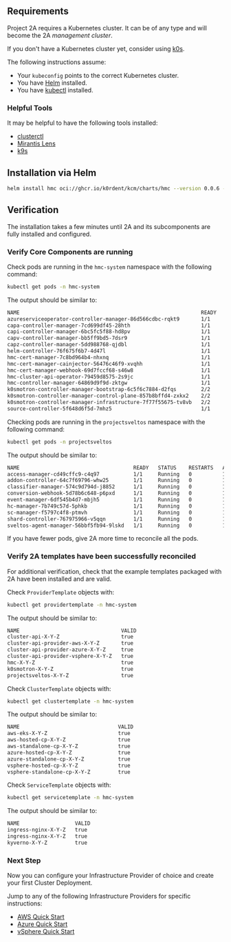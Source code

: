 ## Requirements

Project 2A requires a Kubernetes cluster. It can be of any type and will become
the 2A _management cluster_.

If you don't have a Kubernetes cluster yet, consider using
[k0s](https://docs.k0sproject.io/stable/install/).

The following instructions assume:

- Your `kubeconfig` points to the correct Kubernetes cluster.
- You have [Helm](https://helm.sh/docs/intro/install/) installed.
- You have [kubectl](https://kubernetes.io/docs/tasks/tools/) installed.

### Helpful Tools

It may be helpful to have the following tools installed:

- [clusterctl](https://cluster-api.sigs.k8s.io/user/quick-start.html?highlight=clusterctl#install-clusterctl)
- [Mirantis Lens](https://k8slens.dev/)
- [k9s](https://k9scli.io/)

## Installation via Helm

```bash
helm install hmc oci://ghcr.io/k0rdent/kcm/charts/hmc --version 0.0.6 -n hmc-system --create-namespace
```

## Verification

The installation takes a few minutes until 2A and its subcomponents are
fully installed and configured.

### Verify Core Components are running

Check pods are running in the `hmc-system` namespace with the following command:

```bash
kubectl get pods -n hmc-system
```

The output should be similar to:
```bash
NAME                                                           READY   STATUS
azureserviceoperator-controller-manager-86d566cdbc-rqkt9       1/1     Running
capa-controller-manager-7cd699df45-28hth                       1/1     Running
capi-controller-manager-6bc5fc5f88-hd8pv                       1/1     Running
capv-controller-manager-bb5ff9bd5-7dsr9                        1/1     Running
capz-controller-manager-5dd988768-qjdbl                        1/1     Running
helm-controller-76f675f6b7-4d47l                               1/1     Running
hmc-cert-manager-7c8bd964b4-nhxnq                              1/1     Running
hmc-cert-manager-cainjector-56476c46f9-xvqhh                   1/1     Running
hmc-cert-manager-webhook-69d7fccf68-s46w8                      1/1     Running
hmc-cluster-api-operator-79459d8575-2s9jc                      1/1     Running
hmc-controller-manager-64869d9f9d-zktgw                        1/1     Running
k0smotron-controller-manager-bootstrap-6c5f6c7884-d2fqs        2/2     Running
k0smotron-controller-manager-control-plane-857b8bffd4-zxkx2    2/2     Running
k0smotron-controller-manager-infrastructure-7f77f55675-tv8vb   2/2     Running
source-controller-5f648d6f5d-7mhz5                             1/1     Running
```

Checking pods are running in the `projectsveltos` namespace with the following command:
```sh
kubectl get pods -n projectsveltos
```

The output should be similar to:
```sh
NAME                                     READY   STATUS    RESTARTS   AGE
access-manager-cd49cffc9-c4q97           1/1     Running   0          16m
addon-controller-64c7f69796-whw25        1/1     Running   0          16m
classifier-manager-574c9d794d-j8852      1/1     Running   0          16m
conversion-webhook-5d78b6c648-p6pxd      1/1     Running   0          16m
event-manager-6df545b4d7-mbjh5           1/1     Running   0          16m
hc-manager-7b749c57d-5phkb               1/1     Running   0          16m
sc-manager-f5797c4f8-ptmvh               1/1     Running   0          16m
shard-controller-767975966-v5qqn         1/1     Running   0          16m
sveltos-agent-manager-56bbf5fb94-9lskd   1/1     Running   0          15m
```

If you have fewer pods, give 2A more time to reconcile all the pods.

### Verify 2A templates have been successfully reconciled

For additional verification, check that the example templates packaged with 2A have
been installed and are valid.

Check `ProviderTemplate` objects with:

```sh
kubectl get providertemplate -n hmc-system
```

The output should be similar to:

```sh
NAME                                 VALID
cluster-api-X-Y-Z                    true
cluster-api-provider-aws-X-Y-Z       true
cluster-api-provider-azure-X-Y-Z     true
cluster-api-provider-vsphere-X-Y-Z   true
hmc-X-Y-Z                            true
k0smotron-X-Y-Z                      true
projectsveltos-X-Y-Z                 true
```

Check `ClusterTemplate` objects with:

```bash
kubectl get clustertemplate -n hmc-system
```

The output should be similar to:

```bash
NAME                                VALID
aws-eks-X-Y-Z                       true
aws-hosted-cp-X-Y-Z                 true
aws-standalone-cp-X-Y-Z             true
azure-hosted-cp-X-Y-Z               true
azure-standalone-cp-X-Y-Z           true
vsphere-hosted-cp-X-Y-Z             true
vsphere-standalone-cp-X-Y-Z         true
```

Check `ServiceTemplate` objects with:

```sh
kubectl get servicetemplate -n hmc-system
```

The output should be similar to:

```sh
NAME                  VALID
ingress-nginx-X-Y-Z   true
ingress-nginx-X-Y-Z   true
kyverno-X-Y-Z         true
```

### Next Step

Now you can configure your Infrastructure Provider of choice and create your
first Cluster Deployment.

Jump to any of the following Infrastructure Providers for specific instructions:

- [AWS Quick Start](aws.md)
- [Azure Quick Start](azure.md)
- [vSphere Quick Start](vsphere.md)
